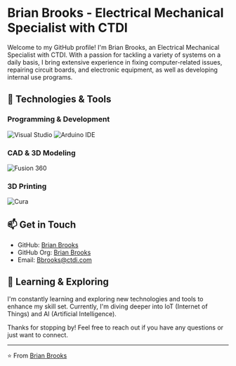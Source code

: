 # Brian Brooks - Electrical Mechanical Specialist with CTDI

Welcome to my GitHub profile! I'm Brian Brooks, an Electrical Mechanical Specialist with CTDI. With a passion for tackling a variety of systems on a daily basis, I bring extensive experience in fixing computer-related issues, repairing circuit boards, and electronic equipment, as well as developing internal use programs.

## 🔧 Technologies & Tools

### Programming & Development
![Visual Studio](https://img.shields.io/badge/-Visual%20Studio-5C2D91?style=for-the-badge&logo=visual-studio&logoColor=white)
![Arduino IDE](https://img.shields.io/badge/-Arduino%20IDE-00979D?style=for-the-badge&logo=arduino&logoColor=white)

### CAD & 3D Modeling
![Fusion 360](https://img.shields.io/badge/-Fusion%20360-FF9E0D?style=for-the-badge&logo=autodesk&logoColor=white)

### 3D Printing
![Cura](https://img.shields.io/badge/-Cura-1DA1F2?style=for-the-badge&logo=ultimaker&logoColor=white)

## 📫 Get in Touch


- GitHub: [Brian Brooks](https://github.com/Simplistik78)
- GitHub Org: [Brian Brooks](https://github.com/BrianBrooksCTDI)
- Email: Bbrooks@ctdi.com




## 🌱 Learning & Exploring

I'm constantly learning and exploring new technologies and tools to enhance my skill set. Currently, I'm diving deeper into IoT (Internet of Things) and AI (Artificial Intelligence).

Thanks for stopping by! Feel free to reach out if you have any questions or just want to connect.

---
⭐️ From [Brian Brooks](https://github.com/Simplistik78)
